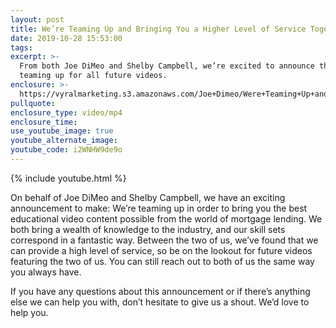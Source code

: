 ```yaml
---
layout: post
title: We’re Teaming Up and Bringing You a Higher Level of Service Together
date: 2019-10-28 15:53:00
tags:
excerpt: >-
  From both Joe DiMeo and Shelby Campbell, we’re excited to announce that we’re
  teaming up for all future videos.
enclosure: >-
  https://vyralmarketing.s3.amazonaws.com/Joe+Dimeo/Were+Teaming+Up+and+Bringing+You+a+Higher+Level+of+Service+Together.mp4
pullquote:
enclosure_type: video/mp4
enclosure_time:
use_youtube_image: true
youtube_alternate_image:
youtube_code: i2WNHW9de9o
---
```


{% include youtube.html %}

On behalf of Joe DiMeo and Shelby Campbell, we have an exciting announcement to make: We’re teaming up in order to bring you the best educational video content possible from the world of mortgage lending. We both bring a wealth of knowledge to the industry, and our skill sets correspond in a fantastic way. Between the two of us, we’ve found that we can provide a high level of service, so be on the lookout for future videos featuring the two of us. You can still reach out to both of us the same way you always have.&nbsp;

If you have any questions about this announcement or if there’s anything else we can help you with, don’t hesitate to give us a shout. We’d love to help you.&nbsp;

<br>&nbsp;